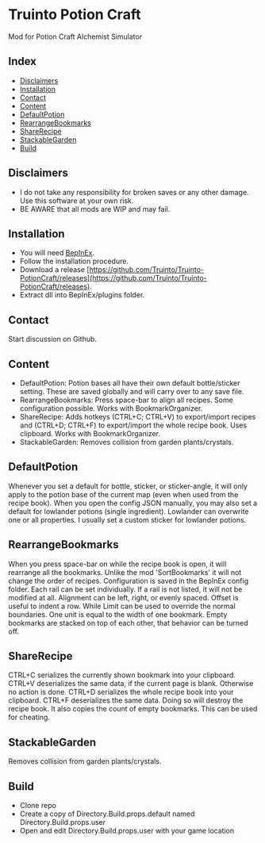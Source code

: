 # Truinto Potion Craft
Mod for Potion Craft Alchemist Simulator

Index
-----------
* [Disclaimers](#disclaimers)
* [Installation](#installation)
* [Contact](#contact)
* [Content](#content)
* [DefaultPotion](#defaultpotion)
* [RearrangeBookmarks](#rearrangebookmarks)
* [ShareRecipe](#sharerecipe)
* [StackableGarden](#stackablegarden)
* [Build](#build)

Disclaimers
-----------
* I do not take any responsibility for broken saves or any other damage. Use this software at your own risk.
* BE AWARE that all mods are WIP and may fail.

Installation
-----------
* You will need [BepInEx](https://github.com/BepInEx/BepInEx/releases).
* Follow the installation procedure.
* Download a release [https://github.com/Truinto/Truinto-PotionCraft/releases](https://github.com/Truinto/Truinto-PotionCraft/releases).
* Extract dll into BepInEx/plugins folder.

Contact
-----------
Start discussion on Github.

Content
-----------
* DefaultPotion: Potion bases all have their own default bottle/sticker setting. These are saved globally and will carry over to any save file.
* RearrangeBookmarks: Press space-bar to align all recipes. Some configuration possible. Works with BookmarkOrganizer.
* ShareRecipe: Adds hotkeys (CTRL+C; CTRL+V) to export/import recipes and (CTRL+D; CTRL+F) to export/import the whole recipe book. Uses clipboard. Works with BookmarkOrganizer.
* StackableGarden: Removes collision from garden plants/crystals.

DefaultPotion
-----------
Whenever you set a default for bottle, sticker, or sticker-angle, it will only apply to the potion base of the current map (even when used from the recipe book). When you open the config JSON manually, you may also set a default for lowlander potions (single ingredient). Lowlander can overwrite one or all properties. I usually set a custom sticker for lowlander potions.

RearrangeBookmarks
-----------
When you press space-bar on while the recipe book is open, it will rearrange all the bookmarks. Unlike the mod 'SortBookmarks' it will not change the order of recipes. Configuration is saved in the BepInEx config folder. Each rail can be set individually. If a rail is not listed, it will not be modified at all. Alignment can be left, right, or evenly spaced. Offset is useful to indent a row. While Limit can be used to override the normal boundaries. One unit is equal to the width of one bookmark. Empty bookmarks are stacked on top of each other, that behavior can be turned off.

ShareRecipe
-----------
CTRL+C serializes the currently shown bookmark into your clipboard. CTRL+V deserializes the same data, if the current page is blank. Otherwise no action is done. CTRL+D serializes the whole recipe book into your clipboard. CTRL+F deserializes the same data. Doing so will destroy the recipe book. It also copies the count of empty bookmarks. This can be used for cheating.

StackableGarden
-----------
Removes collision from garden plants/crystals.

Build
-----------
* Clone repo
* Create a copy of Directory.Build.props.default named Directory.Build.props.user
* Open and edit Directory.Build.props.user with your game location
